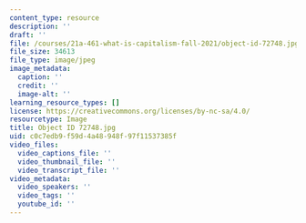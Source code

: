```yaml
---
content_type: resource
description: ''
draft: ''
file: /courses/21a-461-what-is-capitalism-fall-2021/object-id-72748.jpg
file_size: 34613
file_type: image/jpeg
image_metadata:
  caption: ''
  credit: ''
  image-alt: ''
learning_resource_types: []
license: https://creativecommons.org/licenses/by-nc-sa/4.0/
resourcetype: Image
title: Object ID 72748.jpg
uid: c0c7edb9-f59d-4a48-948f-97f11537385f
video_files:
  video_captions_file: ''
  video_thumbnail_file: ''
  video_transcript_file: ''
video_metadata:
  video_speakers: ''
  video_tags: ''
  youtube_id: ''
---
```

